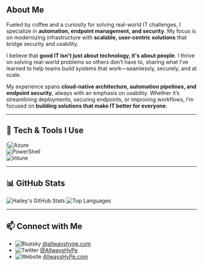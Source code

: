 ## About Me  

Fueled by coffee and a curiosity for solving real-world IT challenges, I specialize in **automation, endpoint management, and security**. My focus is on modernizing infrastructure with **scalable, user-centric solutions** that bridge security and usability.  

I believe that **good IT isn't just about technology, it's about people**. I thrive on solving real-world problems so others don’t have to, sharing what I’ve learned to help teams build systems that work—seamlessly, securely, and at scale.  

My experience spans **cloud-native architecture, automation pipelines, and endpoint security**, always with an emphasis on usability. Whether it’s streamlining deployments, securing endpoints, or improving workflows, I’m focused on **building solutions that make IT better for everyone**.  

---

## 🎯 Tech & Tools I Use

!![Azure](https://img.shields.io/badge/Azure-0089D6?style=for-the-badge&logo=microsoftazure&logoColor=white)  
![PowerShell](https://img.shields.io/badge/PowerShell-AF1B57?style=for-the-badge&logo=powershell&logoColor=white)  
![Intune](https://img.shields.io/badge/Intune-947F57?style=for-the-badge&logo=microsoft&logoColor=white)   

---

## 📊 GitHub Stats

![Hailey's GitHub Stats](https://github-readme-stats.vercel.app/api?username=AllwaysHyPe&show_icons=true&theme=radical&count_private=true)
![Top Languages](https://github-readme-stats.vercel.app/api/top-langs/?username=AllwaysHyPe&layout=compact&theme=radical)

---

## 📫 Connect with Me  

- ![Bluesky](https://img.shields.io/badge/Bluesky-%40allwayshype.com-947F57?style=for-the-badge) [@allwayshype.com](https://bsky.app/profile/allwayshype.com)  
- ![Twitter](https://img.shields.io/badge/Twitter-%40AllwaysHyPe-000000?style=for-the-badge&logo=twitter) [@AllwaysHyPe](https://x.com/AllwaysHyPe)  
- ![Website](https://img.shields.io/badge/Website-AllwaysHyPe.com-AF1B57?style=for-the-badge) [AllwaysHyPe.com](https://www.allwayshype.com/)  